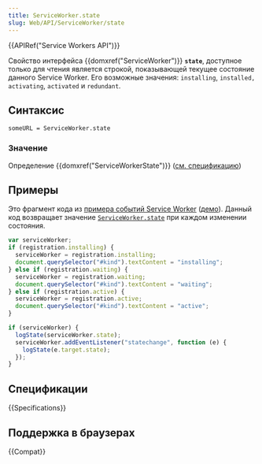```yaml
---
title: ServiceWorker.state
slug: Web/API/ServiceWorker/state
---
```


{{APIRef("Service Workers API")}}

Свойство интерфейса {{domxref("ServiceWorker")}} **`state`**, доступное только для чтения является строкой, показывающей текущее состояние данного Service Worker. Его возможные значения: `installing`, `installed,` `activating`, `activated` и `redundant`.

## Синтаксис

```
someURL = ServiceWorker.state
```

### Значение

Определение {{domxref("ServiceWorkerState")}} ([см. спецификацию](http://slightlyoff.github.io/ServiceWorker/spec/service_worker/#service-worker-state-enum))

## Примеры

Это фрагмент кода из [примера событий Service Worker](https://github.com/GoogleChrome/samples/blob/gh-pages/service-worker/registration-events/index.html) ([демо](https://googlechrome.github.io/samples/service-worker/registration-events/)). Данный код возвращает значение [`ServiceWorker.state`](/ru/docs/Web/API/ServiceWorker/state) при каждом изменении состояния.

```js
var serviceWorker;
if (registration.installing) {
  serviceWorker = registration.installing;
  document.querySelector("#kind").textContent = "installing";
} else if (registration.waiting) {
  serviceWorker = registration.waiting;
  document.querySelector("#kind").textContent = "waiting";
} else if (registration.active) {
  serviceWorker = registration.active;
  document.querySelector("#kind").textContent = "active";
}

if (serviceWorker) {
  logState(serviceWorker.state);
  serviceWorker.addEventListener("statechange", function (e) {
    logState(e.target.state);
  });
}
```

## Спецификации

{{Specifications}}

## Поддержка в браузерах

{{Compat}}
